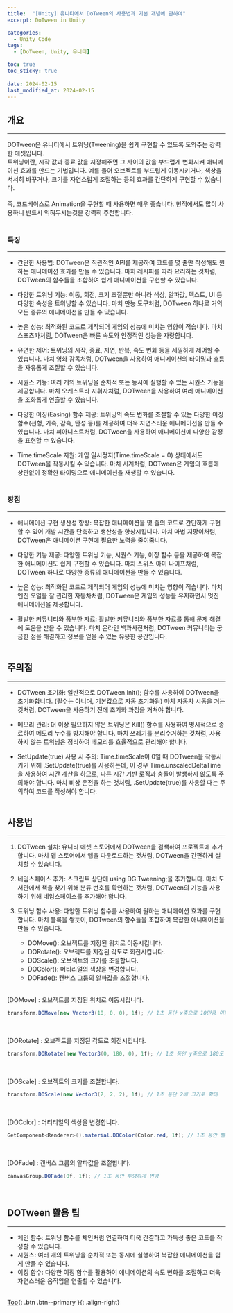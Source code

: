 ```yaml
---
title:  "[Unity] 유니티에서 DoTween의 사용법과 기본 개념에 관하여"
excerpt: DoTween in Unity

categories:
  - Unity Code
tags:
  - [DoTween, Unity, 유니티]

toc: true
toc_sticky: true
 
date: 2024-02-15
last_modified_at: 2024-02-15
---
```


## 개요
---
DOTween은 유니티에서 트위닝(Tweening)을 쉽게 구현할 수 있도록 도와주는 강력한 에셋입니다. <br>
트위닝이란, 시작 값과 종료 값을 지정해주면 그 사이의 값을 부드럽게 변화시켜 애니메이션 효과를 만드는 기법입니다. 예를 들어 오브젝트를 부드럽게 이동시키거나, 색상을 서서히 바꾸거나, 크기를 자연스럽게 조절하는 등의 효과를 간단하게 구현할 수 있습니다. <br><br>
즉, 코드베이스로 Animation을 구현할 때 사용하면 매우 좋습니다. 현직에서도 많이 사용하니 반드시 익혀두시는것을 강력히 추천합니다.
<br><br>

### 특징
---
* 간단한 사용법: DOTween은 직관적인 API를 제공하여 코드를 몇 줄만 작성해도 원하는 애니메이션 효과를 만들 수 있습니다. 마치 레시피를 따라 요리하는 것처럼, DOTween의 함수들을 조합하여 쉽게 애니메이션을 구현할 수 있습니다.

* 다양한 트위닝 기능: 이동, 회전, 크기 조절뿐만 아니라 색상, 알파값, 텍스트, UI 등 다양한 속성을 트위닝할 수 있습니다. 마치 만능 도구처럼, DOTween 하나로 거의 모든 종류의 애니메이션을 만들 수 있습니다.

* 높은 성능: 최적화된 코드로 제작되어 게임의 성능에 미치는 영향이 적습니다. 마치 스포츠카처럼, DOTween은 빠른 속도와 안정적인 성능을 자랑합니다.

* 유연한 제어: 트위닝의 시작, 종료, 지연, 반복, 속도 변화 등을 세밀하게 제어할 수 있습니다. 마치 영화 감독처럼, DOTween을 사용하여 애니메이션의 타이밍과 흐름을 자유롭게 조절할 수 있습니다.

* 시퀀스 기능: 여러 개의 트위닝을 순차적 또는 동시에 실행할 수 있는 시퀀스 기능을 제공합니다. 마치 오케스트라 지휘자처럼, DOTween을 사용하여 여러 애니메이션을 조화롭게 연출할 수 있습니다.

* 다양한 이징(Easing) 함수 제공: 트위닝의 속도 변화를 조절할 수 있는 다양한 이징 함수(선형, 가속, 감속, 탄성 등)를 제공하여 더욱 자연스러운 애니메이션을 만들 수 있습니다. 마치 피아니스트처럼, DOTween을 사용하여 애니메이션에 다양한 감정을 표현할 수 있습니다.

* Time.timeScale 지원: 게임 일시정지(Time.timeScale = 0) 상태에서도 DOTween을 작동시킬 수 있습니다. 마치 시계처럼, DOTween은 게임의 흐름에 상관없이 정확한 타이밍으로 애니메이션을 재생할 수 있습니다.
<br><br>

### 장점
---
* 애니메이션 구현 생산성 향상: 복잡한 애니메이션을 몇 줄의 코드로 간단하게 구현할 수 있어 개발 시간을 단축하고 생산성을 향상시킵니다. 마치 마법 지팡이처럼, DOTween은 애니메이션 구현에 필요한 노력을 줄여줍니다.

* 다양한 기능 제공: 다양한 트위닝 기능, 시퀀스 기능, 이징 함수 등을 제공하여 복잡한 애니메이션도 쉽게 구현할 수 있습니다. 마치 스위스 아미 나이프처럼, DOTween 하나로 다양한 종류의 애니메이션을 만들 수 있습니다.

* 높은 성능: 최적화된 코드로 제작되어 게임의 성능에 미치는 영향이 적습니다. 마치 엔진 오일을 잘 관리한 자동차처럼, DOTween은 게임의 성능을 유지하면서 멋진 애니메이션을 제공합니다.

* 활발한 커뮤니티와 풍부한 자료: 활발한 커뮤니티와 풍부한 자료를 통해 문제 해결에 도움을 받을 수 있습니다. 마치 온라인 백과사전처럼, DOTween 커뮤니티는 궁금한 점을 해결하고 정보를 얻을 수 있는 유용한 공간입니다.
<br><br>

## 주의점
---
* DOTween 초기화: 일반적으로 DOTween.Init(); 함수를 사용하여 DOTween을 초기화합니다. (필수는 아니며, 기본값으로 자동 초기화됨) 마치 자동차 시동을 거는 것처럼, DOTween을 사용하기 전에 초기화 과정을 거쳐야 합니다.

* 메모리 관리: 더 이상 필요하지 않은 트위닝은 Kill() 함수를 사용하여 명시적으로 종료하여 메모리 누수를 방지해야 합니다. 마치 쓰레기를 분리수거하는 것처럼, 사용하지 않는 트위닝은 정리하여 메모리를 효율적으로 관리해야 합니다.

* SetUpdate(true) 사용 시 주의: Time.timeScale이 0일 때 DOTween을 작동시키기 위해 .SetUpdate(true)를 사용하는데, 이 경우 Time.unscaledDeltaTime을 사용하여 시간 계산을 하므로, 다른 시간 기반 로직과 충돌이 발생하지 않도록 주의해야 합니다. 마치 비상 운전을 하는 것처럼, .SetUpdate(true)를 사용할 때는 주의하여 코드를 작성해야 합니다.
<br><br>

## 사용법
---
1. DOTween 설치: 유니티 에셋 스토어에서 DOTween을 검색하여 프로젝트에 추가합니다. 마치 앱 스토어에서 앱을 다운로드하는 것처럼, DOTween을 간편하게 설치할 수 있습니다.

2. 네임스페이스 추가: 스크립트 상단에 using DG.Tweening;을 추가합니다. 마치 도서관에서 책을 찾기 위해 분류 번호를 확인하는 것처럼, DOTween의 기능을 사용하기 위해 네임스페이스를 추가해야 합니다.

3. 트위닝 함수 사용: 다양한 트위닝 함수를 사용하여 원하는 애니메이션 효과를 구현합니다. 마치 블록을 쌓듯이, DOTween의 함수들을 조합하여 복잡한 애니메이션을 만들 수 있습니다.
   * DOMove(): 오브젝트를 지정된 위치로 이동시킵니다.
   * DORotate(): 오브젝트를 지정된 각도로 회전시킵니다.
   * DOScale(): 오브젝트의 크기를 조절합니다.
   * DOColor(): 머티리얼의 색상을 변경합니다.
   * DOFade(): 캔버스 그룹의 알파값을 조절합니다.
<br><br>

[DOMove] : 오브젝트를 지정된 위치로 이동시킵니다.
```c#
transform.DOMove(new Vector3(10, 0, 0), 1f); // 1초 동안 x축으로 10만큼 이동
```
<br>

[DORotate] : 오브젝트를 지정된 각도로 회전시킵니다.
```c#
transform.DORotate(new Vector3(0, 180, 0), 1f); // 1초 동안 y축으로 180도 회전
```
<br>

[DOScale] : 오브젝트의 크기를 조절합니다.
```c#
transform.DOScale(new Vector3(2, 2, 2), 1f); // 1초 동안 2배 크기로 확대
```
<br>

[DOColor] : 머티리얼의 색상을 변경합니다. 
```c#
GetComponent<Renderer>().material.DOColor(Color.red, 1f); // 1초 동안 빨간색으로 변경
```
<br>

[DOFade] : 캔버스 그룹의 알파값을 조절합니다.
```c#
canvasGroup.DOFade(0f, 1f); // 1초 동안 투명하게 변경
```
<br>

## DOTween 활용 팁
---
* 체인 함수: 트위닝 함수를 체인처럼 연결하여 더욱 간결하고 가독성 좋은 코드를 작성할 수 있습니다.
* 시퀀스: 여러 개의 트위닝을 순차적 또는 동시에 실행하여 복잡한 애니메이션을 쉽게 만들 수 있습니다.
* 이징 함수: 다양한 이징 함수를 활용하여 애니메이션의 속도 변화를 조절하고 더욱 자연스러운 움직임을 연출할 수 있습니다.
<br><br>

[Top](#){: .btn .btn--primary }{: .align-right}